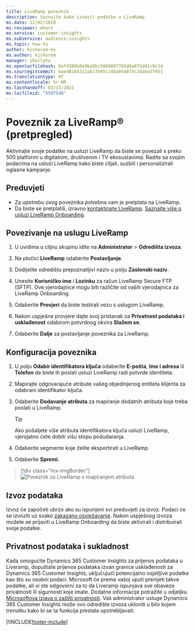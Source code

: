 ```yaml
---
title: LiveRamp poveznik
description: Saznajte kako izvesti podatke u LiveRamp.
ms.date: 12/02/2020
ms.reviewer: mhart
ms.service: customer-insights
ms.subservice: audience-insights
ms.topic: how-to
author: kishorem-ms
ms.author: kishorem
manager: shellyha
ms.openlocfilehash: 6ef4388b0e8ba8bc5866807765d8a872d41c9c14
ms.sourcegitcommit: bae40184312ab27b95c140a044875c2daea37951
ms.translationtype: HT
ms.contentlocale: hr-HR
ms.lasthandoff: 03/15/2021
ms.locfileid: "5597548"
---
```

# <a name="liverampreg-connector-preview"></a>Poveznik za LiveRamp&reg; (pretpregled)

Aktivirajte svoje podatke na usluzi LiveRamp da biste se povezali s preko 500 platformi u digitalnim, društvenim i TV ekosustavima. Radite sa svojim podacima na usluzi LiveRamp kako biste ciljali, suzbili i personalizirali oglasne kampanje.

## <a name="prerequisites"></a>Preduvjeti

- Za upotrebu ovog poveznika potrebna vam je pretplata na LiveRamp.
- Da biste se pretplatili, izravno [kontaktirajte LiveRamp](https://liveramp.com/contact/). [Saznajte više o usluzi LiveRamp Onboarding](https://liveramp.com/our-platform/data-onboarding/).

## <a name="connect-to-liveramp"></a>Povezivanje na uslugu LiveRamp

1. U uvidima u ciljnu skupinu idite na **Administrator** > **Odredišta izvoza**.

1. Na pločici **LiveRamp** odaberite **Postavljanje**.

1. Dodijelite odredištu prepoznatljivi naziv u polju **Zaslonski naziv**.

1. Unesite **Korisničko ime** i **Lozinku** za račun LiveRamp Secure FTP (SFTP).
Ove vjerodajnice mogu biti različite od vaših vjerodajnica za LiveRamp Onboarding.

1. Odaberite **Provjeri** da biste testirali vezu s uslugom LiveRamp.

1. Nakon uspješne provjere dajte svoj pristanak za **Privatnost podataka i usklađenost** odabirom potvrdnog okvira **Slažem se**.

1. Odaberite **Dalje** za postavljanje poveznika za LiveRamp.

## <a name="configure-the-connector"></a>Konfiguracija poveznika

1. U polju **Odabir identifikatora ključa** odaberite **E-pošta**, **Ime i adresa** ili **Telefon** da biste ih poslali usluzi LiveRamp radi potvrde identiteta.

1. Mapirajte odgovarajuće atribute vašeg objedinjenog entiteta klijenta za odabrani identifikator ključa.

1. Odaberite **Dodavanje atributa** za mapiranje dodatnih atributa koje treba poslati u LiveRamp.

   > [!TIP]
   > Ako pošaljete više atributa identifikatora ključa usluzi LiveRamp, vjerojatno ćete dobiti višu stopu podudaranja.

1. Odaberite segmente koje želite eksportirati u LiveRamp.

1. Odaberite **Spremi**.

> [!div class="mx-imgBorder"]
> ![Poveznik za LiveRamp s mapiranjem atributa](media/export-liveramp-segments.png "Poveznik za LiveRamp s mapiranjem atributa")

## <a name="export-the-data"></a>Izvoz podataka

Izvoz će započeti ubrzo ako su ispunjeni svi preduvjeti za izvoz. Podaci će se izvoziti uz svako [zakazano osvježavanje](system.md#schedule-tab).
Nakon uspješnog izvoza možete se prijaviti u LiveRamp Onboarding da biste aktivirali i distribuirali svoje podatke.

## <a name="data-privacy-and-compliance"></a>Privatnost podataka i sukladnost

Kada omogućite Dynamics 365 Customer Insights za prijenos podataka u Liveramp, dopuštate prijenos podataka izvan granice usklađenosti za Dynamics 365 Customer Insights, uključujući potencijalno osjetljive podatke kao što su osobni podaci. Microsoft će prema vašoj uputi prenijeti takve podatke, ali vi ste odgovorni za to da Liveramp ispunjava sve obaveze privatnosti ili sigurnosti koje imate. Dodatne informacije potražite u odjeljku [Microsoftova izjava o zaštiti privatnosti](https://go.microsoft.com/fwlink/?linkid=396732).
Vaš administrator usluge Dynamics 365 Customer Insights može ovo odredište izvoza ukloniti u bilo kojem trenutku kako bi se ta funkcija prestala upotrebljavati.

[!INCLUDE[footer-include](../includes/footer-banner.md)]